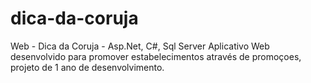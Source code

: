 # dica-da-coruja
Web - Dica da Coruja - Asp.Net, C#, Sql Server
Aplicativo Web desenvolvido para promover estabelecimentos através de promoçoes, projeto de 1 ano de desenvolvimento.

